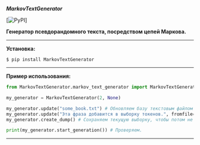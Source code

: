 ***MarkovTextGenerator***

[![PyPI](https://pypi.python.org/pypi/MarkovTextGenerator)]


**Генератор псевдорандомного текста, посредством цепей Маркова.**

---
**Установка:**
```
$ pip install MarkovTextGenerator
```
---
**Пример использования:**
```python
from MarkovTextGenerator.markov_text_generator import MarkovTextGenerator

my_generator = MarkovTextGenerator(2, None)

my_generator.update("some_book.txt") # Обновляем базу текстовым файлом
my_generator.update("Эта фраза добавится в выборку токенов.", fromfile=False) # Или просто текстом.
my_generator.create_dump() # Сохраняем текущую выборку, чтобы потом не загружать повторно.

print(my_generator.start_generation()) # Проверяем.
```
---
